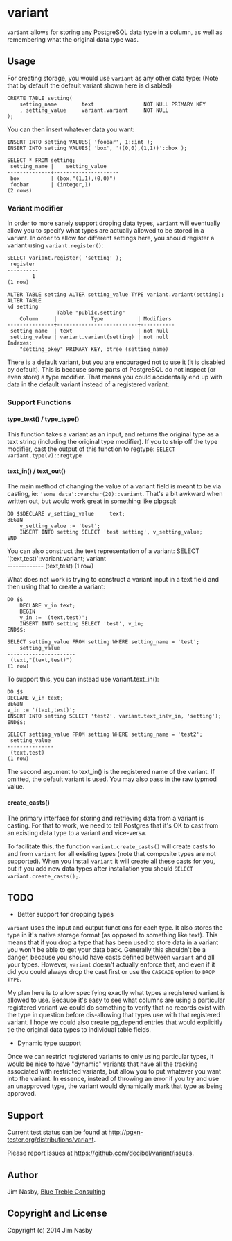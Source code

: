 variant
=======

`variant` allows for storing any PostgreSQL data type in a column, as well as
remembering what the original data type was.

Usage
-----

For creating storage, you would use `variant` as any other data type: (Note
that by default the default variant shown here is disabled)

    CREATE TABLE setting(
        setting_name        text                NOT NULL PRIMARY KEY
        , setting_value     variant.variant     NOT NULL
    );

You can then insert whatever data you want:

    INSERT INTO setting VALUES( 'foobar', 1::int );
    INSERT INTO setting VALUES( 'box', '((0,0),(1,1))'::box );

    SELECT * FROM setting;
     setting_name |    setting_value    
    --------------+---------------------
     box          | (box,"(1,1),(0,0)")
     foobar       | (integer,1)
    (2 rows)

### Variant modifier ###
In order to more sanely support droping data types, `variant` will eventually
allow you to specify what types are actually allowed to be stored in a variant.
In order to allow for different settings here, you should register a variant
using `variant.register()`:

    SELECT variant.register( 'setting' );
     register 
    ----------
            1
    (1 row)

    ALTER TABLE setting ALTER setting_value TYPE variant.variant(setting);
    ALTER TABLE
    \d setting
                    Table "public.setting"
        Column     |           Type           | Modifiers 
    ---------------+--------------------------+-----------
     setting_name  | text                     | not null
     setting_value | variant.variant(setting) | not null
    Indexes:
        "setting_pkey" PRIMARY KEY, btree (setting_name)

There is a default variant, but you are encouraged not to use it (it is
disabled by default). This is because some parts of PostgreSQL do not inspect
(or even store) a type modifier. That means you could accidentally end up with
data in the default variant instead of a registered variant.

### Support Functions ###
#### type_text() / type_type() ####
This function takes a variant as an input, and returns the original type as a text string (including the original type modifier). If you to strip off the type modifier, cast the output of this function to regtype: `SELECT variant.type(v)::regtype`

#### text_in() / text_out() ####
The main method of changing the value of a variant field is meant to be via casting, ie: `'some data'::varchar(20)::variant`. That's a bit awkward when written out, but would work great in something like plpgsql:

    DO $$DECLARE v_setting_value     text;
    BEGIN
        v_setting_value := 'test';
        INSERT INTO setting SELECT 'test setting', v_setting_value;
    END

You can also construct the text representation of a variant:
    SELECT '(text,test)'::variant.variant;
       variant   
    -------------
     (text,test)
    (1 row)

What does not work is trying to construct a variant input in a text field and then using that to create a variant:

    DO $$
        DECLARE v_in text;
        BEGIN
        v_in := '(text,test)';
        INSERT INTO setting SELECT 'test', v_in;
    END$$;

    SELECT setting_value FROM setting WHERE setting_name = 'test';
        setting_value     
    ----------------------
     (text,"(text,test)")
    (1 row)
    
To support this, you can instead use variant.text_in():

    DO $$
    DECLARE v_in text;
    BEGIN
    v_in := '(text,test)';
    INSERT INTO setting SELECT 'test2', variant.text_in(v_in, 'setting');
    END$$;

    SELECT setting_value FROM setting WHERE setting_name = 'test2';
     setting_value 
    ---------------
     (text,test)
    (1 row)

The second argument to text_in() is the registered name of the variant. If
omitted, the default variant is used. You may also pass in the raw typmod
value.

#### create_casts() ####
The primary interface for storing and retrieving data from a variant is
casting. For that to work, we need to tell Postgres that it's OK to cast from
an existing data type to a variant and vice-versa.

To facilitate this, the function `variant.create_casts()` will create casts to
and from `variant` for all existing types (note that composite types are not
supported). When you install `variant` it will create all these casts for you,
but if you add new data types after installation you should `SELECT
variant.create_casts();`.

TODO
----
  * Better support for dropping types

`variant` uses the input and output functions for each type. It also stores the type in it's native storage format (as opposed to something like text). This means that if you drop a type that has been used to store data in a variant you won't be able to get your data back. Generally this shouldn't be a danger, because you should have casts defined between `variant` and all your types. However, `variant` doesn't actually enforce that, and even if it did you could always drop the cast first or use the `CASCADE` option to `DROP TYPE`.

My plan here is to allow specifying exactly what types a registered variant is allowed to use. Because it's easy to see what columns are using a particular registered variant we could do something to verify that no records exist with the type in question before dis-allowing that types use with that registered variant. I hope we could also create pg_depend entries that would explicitly tie the original data types to individual table fields.

  * Dynamic type support

Once we can restrict registered variants to only using particular types, it would be nice to have "dynamic" variants that have all the tracking associated with restricted variants, but allow you to put whatever you want into the variant. In essence, instead of throwing an error if you try and use an unapproved type, the variant would dynamically mark that type as being approved.

Support
-------

  Current test status can be found at http://pgxn-tester.org/distributions/variant.

  Please report issues at <https://github.com/decibel/variant/issues>.

Author
------
Jim Nasby, [Blue Treble Consulting](http://BlueTreble.com)


Copyright and License
---------------------

Copyright (c) 2014 Jim Nasby

